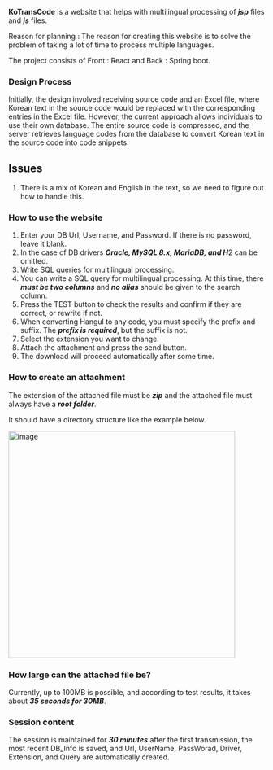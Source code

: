 **KoTransCode** is a website that helps with multilingual processing of ***jsp*** files and ***js*** files.

Reason for planning : The reason for creating this website is to solve the problem of taking a lot of time to process multiple languages.

The project consists of Front : React and Back : Spring boot.

### Design Process
Initially, the design involved receiving source code and an Excel file, where Korean text in the source code would be replaced with the corresponding entries in the Excel file.
However, the current approach allows individuals to use their own database.
The entire source code is compressed, and the server retrieves language codes from the database to convert Korean text in the source code into code snippets.

## Issues
1. There is a mix of Korean and English in the text, so we need to figure out how to handle this.

### How to use the website
1. Enter your DB Url, Username, and Password. If there is no password, leave it blank.
2. In the case of DB drivers ***Oracle, MySQL 8.x, MariaDB, and H***2 can be omitted.
3. Write SQL queries for multilingual processing.
4. You can write a SQL query for multilingual processing. At this time, there ***must be two columns*** and ***no alias*** should be given to the search column.
5. Press the TEST button to check the results and confirm if they are correct, or rewrite if not.
6. When converting Hangul to any code, you must specify the prefix and suffix. The ***prefix is ​​required***, but the suffix is ​​not.
7. Select the extension you want to change.
8. Attach the attachment and press the send button.
9. The download will proceed automatically after some time.

### How to create an attachment
The extension of the attached file must be ***zip*** and the attached file must always have a ***root folder***.

It should have a directory structure like the example below.

<img width="446" alt="image" src="https://github.com/dukbong/sideProejct/assets/37864182/a32612ca-b212-49ed-9794-90fae7d4cc73">

### How large can the attached file be?
Currently, up to 100MB is possible, and according to test results, it takes about ***35 seconds for 30MB***.

### Session content
The session is maintained for ***30 minutes*** after the first transmission, the most recent DB_Info is saved, and Url, UserName, PassWorad, Driver, Extension, and Query are automatically created.
